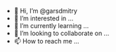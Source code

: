 - 👋 Hi, I’m @garsdmitry
- 👀 I’m interested in ...
- 🌱 I’m currently learning ...
- 💞️ I’m looking to collaborate on ...
- 📫 How to reach me ...

<!---
garsdmitry/garsdmitry is a ✨ special ✨ repository because its `README.md` (this file) appears on your GitHub profile.
You can click the Preview link to take a look at your changes.
--->
